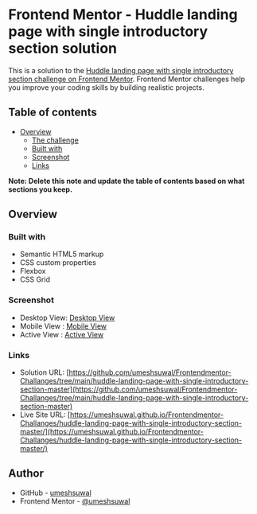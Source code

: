 # Frontend Mentor - Huddle landing page with single introductory section solution

This is a solution to the [Huddle landing page with single introductory section challenge on Frontend Mentor](https://www.frontendmentor.io/challenges/huddle-landing-page-with-a-single-introductory-section-B_2Wvxgi0). Frontend Mentor challenges help you improve your coding skills by building realistic projects.

## Table of contents

- [Overview](#overview)
  - [The challenge](#the-challenge)
  - [Built with](#built-with)
  - [Screenshot](#screenshot)
  - [Links](#links)

**Note: Delete this note and update the table of contents based on what sections you keep.**

## Overview

### Built with

- Semantic HTML5 markup
- CSS custom properties
- Flexbox
- CSS Grid

### Screenshot
- Desktop View: [Desktop View](./src/design/desktopview.png)<br>
- Mobile View : [Mobile View](./src/design/mobileview.png)<br>
- Active View : [Active View](./src/design/activeview.png)

### Links

- Solution URL: [https://github.com/umeshsuwal/Frontendmentor-Challanges/tree/main/huddle-landing-page-with-single-introductory-section-master](https://github.com/umeshsuwal/Frontendmentor-Challanges/tree/main/huddle-landing-page-with-single-introductory-section-master)
- Live Site URL: [https://umeshsuwal.github.io/Frontendmentor-Challanges/huddle-landing-page-with-single-introductory-section-master/](https://umeshsuwal.github.io/Frontendmentor-Challanges/huddle-landing-page-with-single-introductory-section-master/)

## Author

- GitHub - [umeshsuwal](https://github.com/umeshsuwal)
- Frontend Mentor - [@umeshsuwal](https://www.frontendmentor.io/profile/umeshsuwal)
